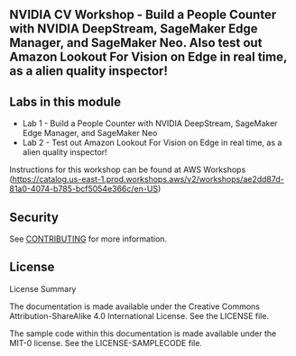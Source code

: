 ## NVIDIA CV Workshop - Build a People Counter with NVIDIA DeepStream, SageMaker Edge Manager, and SageMaker Neo. Also test out Amazon Lookout For Vision on Edge in real time, as a alien quality inspector!


## Labs in this module
* Lab 1 - Build a People Counter with NVIDIA DeepStream, SageMaker Edge Manager, and SageMaker Neo
* Lab 2 - Test out Amazon Lookout For Vision on Edge in real time, as a alien quality inspector!

Instructions for this workshop can be found at AWS Workshops (https://catalog.us-east-1.prod.workshops.aws/v2/workshops/ae2dd87d-81a0-4074-b785-bcf5054e366c/en-US)

## Security

See [CONTRIBUTING](CONTRIBUTING.md#security-issue-notifications) for more information.

## License

License Summary

The documentation is made available under the Creative Commons Attribution-ShareAlike 4.0 International License. See the LICENSE file.

The sample code within this documentation is made available under the MIT-0 license. See the LICENSE-SAMPLECODE file.

